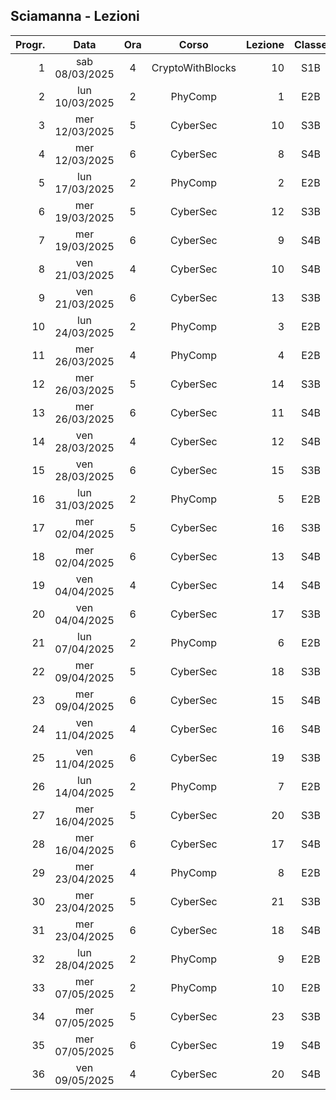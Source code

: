 ## Sciamanna - Lezioni

|Progr.| Data | Ora | Corso | Lezione | Classe |
|--:|:-:|:-:|:-:|--:|:-:|
|1|sab 08/03/2025|4|CryptoWithBlocks|10|S1B|
|2|lun 10/03/2025|2|PhyComp|1|E2B|
|3|mer 12/03/2025|5|CyberSec|10|S3B|
|4|mer 12/03/2025|6|CyberSec|8|S4B|
|5|lun 17/03/2025|2|PhyComp|2|E2B|
|6|mer 19/03/2025|5|CyberSec|12|S3B|
|7|mer 19/03/2025|6|CyberSec|9|S4B|
|8|ven 21/03/2025|4|CyberSec|10|S4B|
|9|ven 21/03/2025|6|CyberSec|13|S3B|
|10|lun 24/03/2025|2|PhyComp|3|E2B|
|11|mer 26/03/2025|4|PhyComp|4|E2B|
|12|mer 26/03/2025|5|CyberSec|14|S3B|
|13|mer 26/03/2025|6|CyberSec|11|S4B|
|14|ven 28/03/2025|4|CyberSec|12|S4B|
|15|ven 28/03/2025|6|CyberSec|15|S3B|
|16|lun 31/03/2025|2|PhyComp|5|E2B|
|17|mer 02/04/2025|5|CyberSec|16|S3B|
|18|mer 02/04/2025|6|CyberSec|13|S4B|
|19|ven 04/04/2025|4|CyberSec|14|S4B|
|20|ven 04/04/2025|6|CyberSec|17|S3B|
|21|lun 07/04/2025|2|PhyComp|6|E2B|
|22|mer 09/04/2025|5|CyberSec|18|S3B|
|23|mer 09/04/2025|6|CyberSec|15|S4B|
|24|ven 11/04/2025|4|CyberSec|16|S4B|
|25|ven 11/04/2025|6|CyberSec|19|S3B|
|26|lun 14/04/2025|2|PhyComp|7|E2B|
|27|mer 16/04/2025|5|CyberSec|20|S3B|
|28|mer 16/04/2025|6|CyberSec|17|S4B|
|29|mer 23/04/2025|4|PhyComp|8|E2B|
|30|mer 23/04/2025|5|CyberSec|21|S3B|
|31|mer 23/04/2025|6|CyberSec|18|S4B|
|32|lun 28/04/2025|2|PhyComp|9|E2B|
|33|mer 07/05/2025|2|PhyComp|10|E2B|
|34|mer 07/05/2025|5|CyberSec|23|S3B|
|35|mer 07/05/2025|6|CyberSec|19|S4B|
|36|ven 09/05/2025|4|CyberSec|20|S4B|


